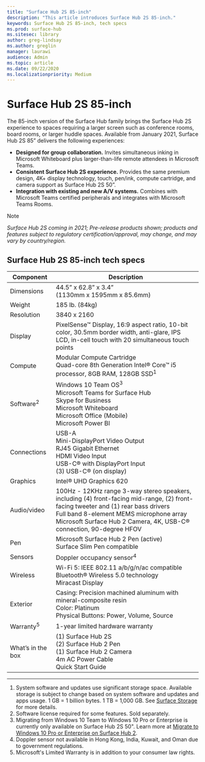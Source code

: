 ```yaml
---
title: "Surface Hub 2S 85-inch"
description: "This article introduces Surface Hub 2S 85-inch."
keywords: Surface Hub 2S 85-inch, tech specs
ms.prod: surface-hub
ms.sitesec: library
author: greg-lindsay
ms.author: greglin
manager: laurawi
audience: Admin
ms.topic: article
ms.date: 09/22/2020
ms.localizationpriority: Medium
---
```


# Surface Hub 2S 85-inch

The 85-inch version of the Surface Hub family brings the Surface Hub 2S experience to spaces requiring a larger screen such as conference rooms, board rooms, or larger huddle spaces. Available from January 2021, Surface Hub 2S 85” delivers the following experiences:

- **Designed for group collaboration.** Invites simultaneous inking in Microsoft Whiteboard plus larger-than-life remote attendees in Microsoft Teams.
- **Consistent Surface Hub 2S experience.** Provides the same premium design, 4K+ display technology, touch, pen/ink, compute cartridge, and camera support as Surface Hub 2S 50”.
- **Integration with existing and new A/V systems.** Combines with Microsoft Teams certified peripherals and integrates with Microsoft Teams Rooms.

> [!NOTE]
> *Surface Hub 2S coming in 2021; Pre-release products shown; products and features subject to regulatory certification/approval, may change, and may vary by country/region.*

## Surface Hub 2S 85-inch tech specs


| Component         | Description                                                                                                                                                                                                                                               |
| ----------------- | --------------------------------------------------------------------------------------------------------------------------------------------------------------------------------------------------------------------------------------------------------- |
| Dimensions        | 44.5” x 62.8” x 3.4”<br>(1130mm x 1595mm x 85.6mm)                                                                                                                                                                                                        |
| Weight            | 185 lb. (84kg)                                                                                                                                                                                                                                            |
| Resolution        | 3840 x 2160                                                                                                                                                                                                                                               |
| Display           | PixelSense™ Display, 16:9 aspect ratio, 10-bit color, 30.5mm border width, anti-glare, IPS LCD, in-cell touch with 20 simultaneous touch points                                                                                                           |
| Compute           | Modular Compute Cartridge<br>Quad-core 8th Generation Intel® Core™ i5 processor, 8GB RAM, 128GB SSD<sup>1</sup>                                                                                                                                                        |
| Software<sup>2</sup>        | Windows 10 Team OS<sup>3</sup>  <br>Microsoft Teams for Surface Hub<br>Skype for Business<br>Microsoft Whiteboard<br>Microsoft Office (Mobile)<br>Microsoft Power BI                                                                                              |
| Connections       | USB-A<br>Mini-DisplayPort Video Output<br>RJ45 Gigabit Ethernet<br>HDMI Video Input<br>USB-C® with DisplayPort Input<br>(3) USB-C® (on display)                                                                                                           |
| Graphics          | Intel® UHD Graphics 620                                                                                                                                                                                                                                   |
| Audio/video       | 100Hz - 12KHz range 3-way stereo speakers, including (4) front-facing mid-range, (2) front-facing tweeter and (1) rear bass drivers<br>Full band 8-element MEMS microphone array<br>Microsoft Surface Hub 2 Camera, 4K, USB-C® connection, 90-degree HFOV |
| Pen               | Microsoft Surface Hub 2 Pen (active)<br>Surface Slim Pen compatible                                                                                                                                                                                       |
| Sensors           | Doppler occupancy sensor<sup>4</sup>                                                                                                                                                                                                                              |
| Wireless          | Wi-Fi 5: IEEE 802.11 a/b/g/n/ac compatible <br>Bluetooth® Wireless 5.0 technology<br>Miracast Display                                                                                                                                                     |
| Exterior          | Casing: Precision machined aluminum with mineral-composite resin<br>Color: Platinum<br>Physical Buttons: Power, Volume, Source                                                                                                                            |
| Warranty<sup>5</sup>       | 1-year limited hardware warranty                                                                                                                                                                                                                          |
| What’s in the box | (1) Surface Hub 2S<br>(2) Surface Hub 2 Pen<br>(1) Surface Hub 2 Camera<br>4m AC Power Cable<br>Quick Start Guide                                                                                                                                         |
----------
1. System software and updates use significant storage space. Available storage is subject to change based on system software and updates and apps usage. 1 GB = 1 billion bytes. 1 TB = 1,000 GB. See [Surface Storage](http://www.surface.com/storage) for more details.
2.  Software license required for some features. Sold separately.
3. Migrating from Windows 10 Team to Windows 10 Pro or Enterprise is currently only available on Surface Hub 2S 50". Learn more at [Migrate to Windows 10 Pro or Enterprise on Surface Hub 2](https://docs.microsoft.com/surface-hub/surface-hub-2s-migrate-os).
4. Doppler sensor not available in Hong Kong, India, Kuwait, and Oman due to government regulations.
5. Microsoft's Limited Warranty is in addition to your consumer law rights. 

